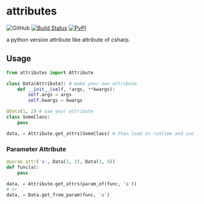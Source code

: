 # attributes

![GitHub](https://img.shields.io/github/license/Cologler/attributes-python.svg)
[![Build Status](https://travis-ci.com/Cologler/attributes-python.svg?branch=master)](https://travis-ci.com/Cologler/click-anno-python)
[![PyPI](https://img.shields.io/pypi/v/attributes.svg)](https://pypi.org/project/attributes/)

a python version attribute like attribute of csharp.

## Usage

``` py
from attributes import Attribute

class Data(Attribute): # make your own attribute
    def __init__(self, *args, **kwargs):
        self.args = args
        self.kwargs = kwargs

@Data(1, 2) # use your attribute
class SomeClass:
    pass

data, = Attribute.get_attrs(SomeClass) # than load on runtime and use it.
```

### Parameter Attribute

``` py
@param_attr('a', Data(1, 2), Data(3, 4))
def func(a):
    pass

data, = Attribute.get_attrs(param_of(func, 'a'))
# or
data, = Data.get_from_param(func, 'a')
```
